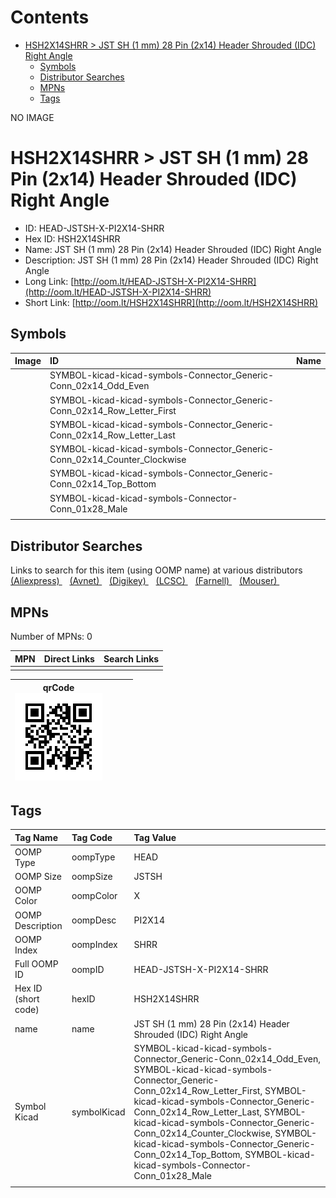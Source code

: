 



Contents
========

* [HSH2X14SHRR > JST SH (1 mm) 28 Pin (2x14) Header Shrouded (IDC) Right Angle](#hsh2x14shrr--jst-sh-1-mm-28-pin-2x14-header-shrouded-idc-right-angle)
	* [Symbols](#symbols)
	* [Distributor Searches](#distributor-searches)
	* [MPNs](#mpns)
	* [Tags](#tags)
  
NO IMAGE  
# HSH2X14SHRR > JST SH (1 mm) 28 Pin (2x14) Header Shrouded (IDC) Right Angle

- ID: HEAD-JSTSH-X-PI2X14-SHRR
- Hex ID: HSH2X14SHRR
- Name: JST SH (1 mm) 28 Pin (2x14) Header Shrouded (IDC) Right Angle
- Description: JST SH (1 mm) 28 Pin (2x14) Header Shrouded (IDC) Right Angle
- Long Link: [http://oom.lt/HEAD-JSTSH-X-PI2X14-SHRR](http://oom.lt/HEAD-JSTSH-X-PI2X14-SHRR)
- Short Link: [http://oom.lt/HSH2X14SHRR](http://oom.lt/HSH2X14SHRR)

## Symbols
  

|Image|ID|Name|
| :--- | :--- | :--- |
|![]()|SYMBOL-kicad-kicad-symbols-Connector_Generic-Conn_02x14_Odd_Even||
|![]()|SYMBOL-kicad-kicad-symbols-Connector_Generic-Conn_02x14_Row_Letter_First||
|![]()|SYMBOL-kicad-kicad-symbols-Connector_Generic-Conn_02x14_Row_Letter_Last||
|![]()|SYMBOL-kicad-kicad-symbols-Connector_Generic-Conn_02x14_Counter_Clockwise||
|![]()|SYMBOL-kicad-kicad-symbols-Connector_Generic-Conn_02x14_Top_Bottom||
|![]()|SYMBOL-kicad-kicad-symbols-Connector-Conn_01x28_Male||
||||

## Distributor Searches
  
Links to search for this item (using OOMP name) at various distributors  
[(Aliexpress) ](https://www.aliexpress.com/wholesale?SearchText=1117JST+SH+1+mm+28+Pin+2x14+Header+Shrouded+IDC+Right+Angle)&nbsp;&nbsp;&nbsp;[(Avnet) ](https://www.avnet.com/shop/us/search/JST+SH+1+mm+28+Pin+2x14+Header+Shrouded+IDC+Right+Angle)&nbsp;&nbsp;&nbsp;[(Digikey) ](https://www.digikey.co.uk/en/products/result?s=JST+SH+1+mm+28+Pin+2x14+Header+Shrouded+IDC+Right+Angle)&nbsp;&nbsp;&nbsp;[(LCSC) ](https://www.lcsc.com/search?q=JST+SH+1+mm+28+Pin+2x14+Header+Shrouded+IDC+Right+Angle)&nbsp;&nbsp;&nbsp;[(Farnell) ](https://uk.farnell.com/search?st=JST+SH+1+mm+28+Pin+2x14+Header+Shrouded+IDC+Right+Angle)&nbsp;&nbsp;&nbsp;[(Mouser) ](https://www.mouser.com/c/?q=JST+SH+1+mm+28+Pin+2x14+Header+Shrouded+IDC+Right+Angle)&nbsp;&nbsp;&nbsp;
## MPNs
  
Number of MPNs: 0  

|MPN|Direct Links|Search Links|
| :--- | :--- | :--- |
||||
  

|qrCode<br>[![](https://raw.githubusercontent.com/oomlout/oomlout_OOMP_parts_V2/main/HEAD/JSTSH/X/PI2X14/SHRR/qrCode_140.png)](https://github.com/oomlout/oomlout_OOMP_parts_V2/tree/main/HEAD/JSTSH/X/PI2X14/SHRR/qrCode.png)||||
| :---: | :---: | :---: | :---: |

## Tags
  

|Tag Name|Tag Code|Tag Value|
| :--- | :--- | :--- |
|OOMP Type|oompType|HEAD|
|OOMP Size|oompSize|JSTSH|
|OOMP Color|oompColor|X|
|OOMP Description|oompDesc|PI2X14|
|OOMP Index|oompIndex|SHRR|
|Full OOMP ID|oompID|HEAD-JSTSH-X-PI2X14-SHRR|
|Hex ID (short code)|hexID|HSH2X14SHRR|
|name|name|JST SH (1 mm) 28 Pin (2x14) Header Shrouded (IDC) Right Angle|
|Symbol Kicad|symbolKicad|SYMBOL-kicad-kicad-symbols-Connector_Generic-Conn_02x14_Odd_Even, SYMBOL-kicad-kicad-symbols-Connector_Generic-Conn_02x14_Row_Letter_First, SYMBOL-kicad-kicad-symbols-Connector_Generic-Conn_02x14_Row_Letter_Last, SYMBOL-kicad-kicad-symbols-Connector_Generic-Conn_02x14_Counter_Clockwise, SYMBOL-kicad-kicad-symbols-Connector_Generic-Conn_02x14_Top_Bottom, SYMBOL-kicad-kicad-symbols-Connector-Conn_01x28_Male|
||||
